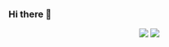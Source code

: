 ### Hi there 👋

<p align = "center">
<img src="https://github-readme-stats-ten-gilt.vercel.app/api?username=jenny126&show_icons=true&bg_color=30,eecda3,ef629f&title_color=fff&text_color=fff&icon_color=fff" />
<img src="https://github-readme-stats.vercel.app/api/top-langs/?username=jenny126&theme=dark"/>
</p>

